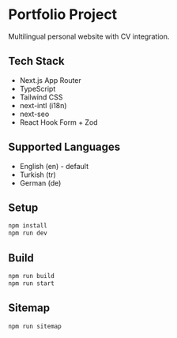 # Portfolio Project

Multilingual personal website with CV integration.

## Tech Stack
- Next.js App Router
- TypeScript
- Tailwind CSS
- next-intl (i18n)
- next-seo
- React Hook Form + Zod

## Supported Languages
- English (en) - default
- Turkish (tr)
- German (de)

## Setup
```bash
npm install
npm run dev
```

## Build
```bash
npm run build
npm run start
```

## Sitemap
```bash
npm run sitemap
```

